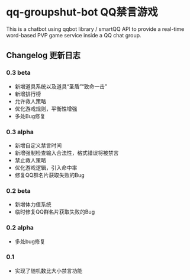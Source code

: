 # qq-groupshut-bot QQ禁言游戏
This is a chatbot using qqbot library / smartQQ API to provide a real-time word-based PVP game service inside a QQ chat group.

## Changelog 更新日志

### 0.3 beta
- 新增道具系统以及道具“圣盾”“致命一击”
- 新增排行榜
- 允许救人策略
- 优化游戏规则，平衡性增强
- 多处Bug修复

### 0.3 alpha
- 新增自定义禁言时间
- 新增强制检查输入合法性，格式错误将被禁言
- 禁止救人策略
- 优化游戏逻辑，引入命中率
- 修复QQ群名片获取失败的Bug

### 0.2 beta
- 新增体力值系统
- 临时修复QQ群名片获取失败的Bug

### 0.2 alpha
- 多处bug修复

### 0.1
- 实现了随机数比大小禁言功能
